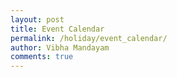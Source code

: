 ```yaml
---
layout: post
title: Event Calendar
permalink: /holiday/event_calendar/
author: Vibha Mandayam
comments: true
---
```


<div id="calendar"></div>

<!-- Include FullCalendar CSS -->
<link href="https://cdn.jsdelivr.net/npm/fullcalendar@6.1.7/main.min.css" rel="stylesheet" />

<!-- Include FullCalendar JS -->
<script src="https://cdn.jsdelivr.net/npm/fullcalendar@6.1.7/main.min.js"></script>

<script>
  document.addEventListener('DOMContentLoaded', function() {
    var calendarEl = document.getElementById('calendar');
    var calendar = new FullCalendar.Calendar(calendarEl, {
      initialView: 'dayGridMonth',
      events: async function(fetchInfo, successCallback, failureCallback) {
        try {
          const response = await fetch('/api/events'); // Replace with your API endpoint
          const events = await response.json();
          // Transform events into FullCalendar format
          const formattedEvents = events.map(event => ({
            id: event.event_id,
            title: event.name,
            start: event.start_date,
            end: event.end_date
          }));
          successCallback(formattedEvents);
        } catch (error) {
          failureCallback(error);
        }
      }
    });
    calendar.render();
  });
</script>

